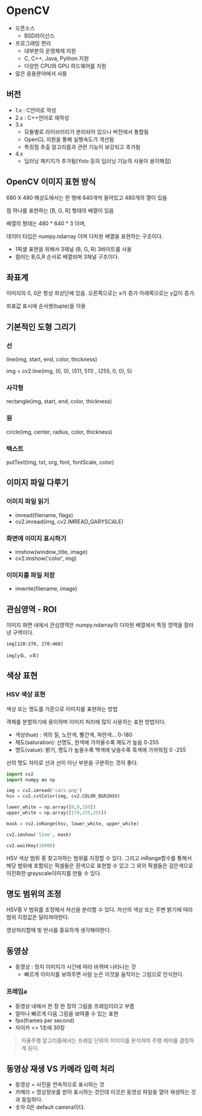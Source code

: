 # OpenCV

+ 오픈소스
  + BSD라이선스
+ 프로그래밍 편리
  + 대부분의 운영체제 지원
  + C, C++, Java, Python 지원
  + 다양한 CPU와 GPU 하드웨어를 지원
+ 많은 응용분야에서 사용

## 버전

+ 1.x : C언어로 작성
+ 2.x : C++언어로 재작성
+ 3.x
  + 모듈별로 라이브러리가 분리되어 있으나 버전에서 통합됨
  + OpenCL 지원을 통해 실행속도가 개선됨
  + 특징점 추출 알고리즘과 관련 기능이 보강되고 추가됨
+ 4.x
  + 딥러닝 패키지가 추가됨(Yolo 등의 딥러닝 기능의 사용이 용이해짐)

## OpenCV 이미지 표현 방식

680 X 480 해상도에서는 한 행에 640개씩 들어있고 480개의 열이 있음

점 하나를 표현하는 [B, G, R] 형태의 배열이 있음

배열의 형태는 480 * 640 * 3 이며, 

데이터 타입은 numpy.ndarray 이며 다차원 배열을 표현하는 구조이다.

+ 1픽셀 표현을 위해서 3채널 (B, G, R) 3바이트를 사용
+ 컬러는 B,G,R 순서로 배열되며 3채널 구조이다.

## 좌표계

이미지의 0, 0은 항상 좌상단에 있음. 오른쪽으로는 x가 증가 아래쪽으로는 y값이 증가.

좌표값 표시에 순서쌍(tuple)을 이용



## 기본적인 도형 그리기

### 선

line(img, start, end, color, thickness)

img = cv2.line(img, (0, 0), (511, 511) , (255, 0, 0), 5)

### 사각형

rectangle(img, start, end, color, thickness)

### 원

circle(img, center, radius, color, thickness)

### 텍스트

putText(img, txt, org, font, fontScale, color)

## 이미지 파일 다루기

### 이미지 파일 읽기

+ imread(filename, flags)
+ cv2.imread(img, cv2.IMREAD_GARYSCALE)

### 화면에 이미지 표시하기

+ imshow(window_title, image)
+ cv2.imshow('color', img)

### 이미지를 파일 저장

+ imwrite(filename, image)



## 관심영역 - ROI

이미지 화면 내에서 관심영역은 numpy.ndarray의 다차원 배열에서 특정 영역을 잘라낸 구역이다.

```
img[120:270, 270:460]

img[y축, x축]
```



## 색상 표현

### HSV 색상 표현

색상 또는 명도를 기준으로 이미지를 표현하는 방법

객체를 분할하기에 용이하며 이미지 처리에 많이 사용하는 표현 방법이다.

+ 색상(hue) : 색의 질, 노란색, 빨간색, 파란색... 0-180
+ 채도(saturation): 선명도, 원색에 가까울수록 채도가 높음 0-255
+ 명도(value): 밝기, 명도가 높을수록 백색에 낮을수록 흑색에 가까워짐 0 -255

선의 명도 차이로 선과 선이 아닌 부분을 구분하는 것이 좋다.

```python
import cv2
import numpy as np

img = cv2.imread('cars.png')
hsv = cv2.cvtColor(img, cv2.COLOR_BGR2HSV)

lower_white = np.array([0,0,150])
upper_white = np.array([179,255,255])

mask = cv2.inRange(hsv, lower_white, upper_white)

cv2.imshow('line', mask)

cv2.waitKey(10000)
```

HSV 색상 범위 중 찾고자하는 범위를 지정할 수 있다. 그리고 inRange함수를 통해서 해당 범위에 포함되는 픽셀들은 흰색으로 표현할 수 있고 그 외의 픽셀들은 검은색으로 이진화한 grayscale이미지를 만들 수 있다.



## 명도 범위의 조정

HSV중 V 범위를 조정해서 차선을 분리할 수 있다. 차선의 색상 또는 주변 밝기에 따라 범위 지정값은 달라져야한다.

영상처리할때 빛 반사를 중요하게 생각해야한다.



## 동영상

+ 동영상 : 정지 이미지가 시간에 따라 바뀌며 나타나는 것
  + 빠르게 이미지를 보여주면 사람 눈은 이것을 움직이는 그림으로 인식한다.

### 프레임a

+ 동영상 내에서 한 장 한 장의 그림을 프레임이라고 부름
+ 얼마나 빠르게 다음 그림을 보여줄 수 있는 표현
+ fps(frames per second)
+ 자이카 => 1초에 30장

> 자율주행 알고리즘에서는 프레임 단위의 이미지를 분석하여 주행 제어를 결정하게 된다.



## 동영상 재생 VS 카메라 입력 처리

+ 동영상 = 사진을 연속적으로 표시하는 것
+ 카메라 = 영상정보를 받아 표시하는 것인데 이것은 동영상 파일을 열어 재생하는 것과 동일하다.
+ 숫자 0은 default camera이다.
